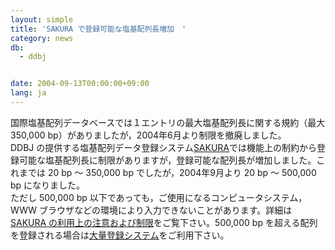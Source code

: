 ```yaml
---
layout: simple
title: 'SAKURA で登録可能な塩基配列長増加　'
category: news
db:
  - ddbj


date: 2004-09-13T00:00:00+09:00
lang: ja
---
```


国際塩基配列データベースでは１エントリの最大塩基配列長に関する規約（最大 350,000 bp）がありましたが，2004年6月より制限を撤廃しました。<br>DDBJ の提供する塩基配列データ登録システム<a href="http://sakura.ddbj.nig.ac.jp/top-j.html">SAKURA</a>では機能上の制約から登録可能な塩基配列長に制限がありますが，登録可能な配列長が増加しました。これまでは 20 bp ～ 350,000 bp でしたが，2004年9月より 20 bp ～ 500,000 bp になりました。<br>ただし 500,000 bp 以下であっても，ご使用になるコンピュータシステム，WWW ブラウザなどの環境により入力できないことがあります。詳細は <a href="http://sakura.ddbj.nig.ac.jp/top/sakuraBase-j.html">SAKURA の利用上の注意および制限</a>をご覧下さい。500,000 bp を超える配列を登録される場合は<a href="/ddbj/mss-form.html">大量登録システム</a>をご利用下さい。
